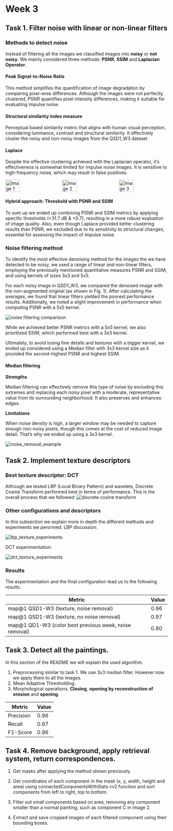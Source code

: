 # Week 3
## Task 1. Filter noise with linear or non-linear filters

### Methods to detect noise
Instead of filtering all the images we classified images into **noisy** or **not noisy**. We mainly considered three methods:
**PSNR**, **SSIM** and **Laplacian Operator**.

#### Peak Signal-to-Noise Ratio
This method simplifies the quantification of image degradation by comparing pixel-wise differences.
Although the images were not perfectly clustered, PSNR quantifies pixel intensity differences, making it suitable for evaluating impulse noise.


#### Structural similarity index measure
Perceptual based similarity metric that aligns with human visual perception, considering luminance, contrast and structural similarity.
It effectively cluster the noisy and non-noisy images from the QSD1_W3 dataset.


#### Laplace
Despite the effective clustering achieved with the Laplacian operator, it’s effectiveness is somewhat limited for impulse noise images.
It is sensitive to high-frequency noise, which may result in false positives.


<div style="display: flex; justify-content: space-between;">
  <img src="assets/psnr_chart.png" alt="Image 1" style="width: 30%;"/>
  <img src="assets/ssim_chart.png" alt="Image 2" style="width: 30%;"/>
  <img src="assets/laplacian_chart.png" alt="Image 3" style="width: 30%;"/>
</div>


#### Hybrid approach: Threshold with PSNR and SSIM
To sum up we ended up combining PSNR and SSIM metrics by applying specific thresholds (<31.7 dB & <0.7), resulting in a more robust evaluation of image quality. Also, even though Laplace provided better clustering results than PSNR, we excluded due to its sensitivity to structural changes, essential for assessing the impact of impulse noise.

### Noise filtering method
To identify the most effective denoising method for the images the we have detected to be noisy, we used a range of linear and non-linear filters, employing the previously mentioned quantitative measures PSNR and SSIM, and using kernels of sizes 3x3 and 5x5.

For each noisy image in QSD1_W3, we compared the denoised image with the non-augmented original (as shown in Fig. 1). After calculating the averages, we found that linear filters yielded the poorest performance results. Additionally, we noted a slight improvement in performance when computing PSNR with a 5x5 kernel.

![noise filtering comparison](assets/noise_filtering_comparison.png)

While we achieved better PSNR metrics with a 5x5 kernel, we also prioritized SSIM, which performed best with a 3x3 kernel. 

Ultimately, to avoid losing fine details and textures with a bigger kernel, we ended up  considered using a Median filter with 3x3 kernel size as it provided the second-highest PSNR and highest SSIM.

#### Median filtering
**Strengths**

Median filtering can effectively remove this type of noise by excluding this extremes and replacing each noisy pixel with a moderate, representative value from its surrounding neighborhood. It also preserves and enhances edges.

**Limitations**

When noise density is high, a larger window may be needed to capture enough non-noisy pixels, though this comes at the cost of reduced image detail. That’s why we ended up using a 3x3 kernel.


![noise_removal_example](assets/noise_removal_example.png)



## Task 2. Implement texture descriptors

### Best texture descriptor: DCT
Although we tested LBP (Local Binary Pattern) and wavelets, Discrete Cosine Transform performed best in terms of performance. This is the overall process that we followed:
![discrete cosine transform](assets/discrete_cosine_transform.png)

### Other configurations and descriptors

In this subsection we explain more in depth the different methods and experiments we perormed. LBP discussion:

![lbp_texture_experiments](assets/lbp_texture_experiments.png)

DCT experimentation:


![dct_texture_experiments](assets/dct_texture_experiments.png)

### Results

The experimentation and the final configuration lead us to the following results.

| Metric | Value  |
|------------|--------|
| map@1 QSD1-W3 (texture, noise removal)  | 0.96   |
| map@1 QSD1-W3 (texture, no noise removal)     | 0.97   |
| map@1 QD1-W3 (color best previous week, noise removal)  | 0.80   |


## Task 3. Detect all the paintings.

In this section of the README we will explain the used algorithm.

1. Preprocessing similar to task 1. We use 3x3 median filter. However now we apply them to all the images.
2. Mean Adaptive Thresholding.
3. Morphological operations. **Closing**, **opening by reconstruction of erosion** and **opening**.

| Metric     | Value  |
|------------|--------|
| Precision  | 0.96   |
| Recall     | 0.97   |
| F1-Score   | 0.96   |


## Task 4. Remove background, apply retrieval system, return correspondences.
1. Get masks after applying the method shown previously.

2. Get coordinates of each component in the mask (x, y, width, height and area) using connectedComponentsWithStats cv2 function and sort components from left to right, top to bottom.

3. Filter out small components based on area, removing any component smaller than a normal painting, such as component C in image 2.

4. Extract and save cropped images of each filtered component using their bounding boxes.